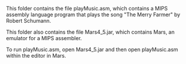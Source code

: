 This folder contains the file playMusic.asm, which contains a MIPS assembly language program that plays the song "The Merry Farmer" by Robert Schumann.

This folder also contains the file Mars4_5.jar, which contains Mars, an emulator for a MIPS assembler.

To run playMusic.asm, open Mars4_5.jar and then open playMusic.asm within the editor in Mars.
